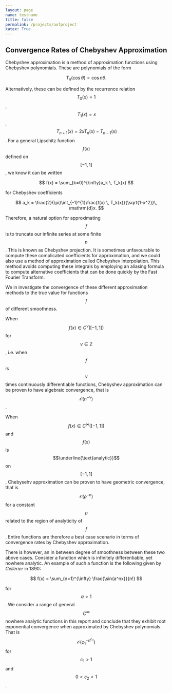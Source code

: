 ```yaml
---
layout: page
name: testname
title: false
permalink: /projects/aofproject
katex: True
---
```


## Convergence Rates of Chebyshev Approximation
Chebyshev approximation is a method of approximation functions using Chebyshev polynomials. These are polynomials of the form 

$$
T_n(\cos{\theta}) = \cos{n  \theta}.
$$

Alternatively, these can be defined by the recurrence relation $$T_0(x) = 1$$, $$\, T_1(x) = x$$, $$\, T_{n+1}(x)= 2xT_n(x) - T_{n-1}(x)$$. For a general Lipschitz function $$f(x)$$ defined on $$[-1,1]$$, we know it can be written 

$$
f(x) = \sum_{k=0}^{\infty}a_k \, T_k(x)
$$

for Chebyshev coefficients  

$$
a_k = \frac{2}{\pi}\int_{-1}^{1}\frac{f(x) \, T_k(x)}{\sqrt{1-x^2}}\, \mathrm{d}x.
$$

Therefore, a natural option for approximating $$f$$ is to truncate our infinite series at some finite $$n$$. This is known as Chebyshev projection. It is sometimes unfavourable to compute these complicated coefficients for approximation, and we could also use a method of approximation called Chebyshev interpolation. This method avoids computing these integrals by employing an aliasing formula to compute alternative coefficients that can be done quickly by the Fast Fourier Transform. 

We in investigate the convergence of these different approximation methods to the true value for functions $$f$$ of different smoothness.

When $$f(x) \in C^{\nu}([-1,1])$$ for $$\nu \in \mathbb{Z}$$, i.e. when $$f$$ is $$\nu$$ times continuously differentiable functions, Chebyshev approximation can be proven to have algebraic convergence, that is $$\mathcal{O}(n^{-\nu})$$.

When $$f(x) \in C^\infty([-1,1])$$ and $$f(x)$$ is $$\underline{\text{analytic}}$$ on $$[-1,1]$$, Chebysehv approximation can be proven to have geometric convergence, that is $$\mathcal{O}(\rho^{-n})$$ for a constant $$\rho$$ related to the region of analyticity of $$f$$. Entire functions are therefore a best case scenario in terms of convergence rates by Chebyshev approximation. 

There is however, an in between degree of smoothness between these two above cases. Consider a function which is infinitely differentiable, yet nowhere analytic. An example of such a function is the following given by *Cellèrier* in 1890:

$$
f(x) = \sum_{n=1}^{\infty} \frac{\sin{a^nx}}{n!}
$$

for $$a>1$$. We consider a range of general $$C^{\infty}$$ nowhere analytic functions in this report and conclude that they exhibit root exponential convergence when approximated by Chebyshev polynomials. That is $$\mathcal{O}(c_1^{-n^{c_2}})$$ for $$c_1>1$$ and $$0<c_2<1$$. 
